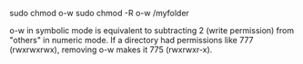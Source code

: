 sudo chmod o-w <directory>
sudo chmod -R o-w /myfolder

o-w in symbolic mode is equivalent to subtracting 2 (write permission) from "others" in numeric mode.
If a directory had permissions like 777 (rwxrwxrwx), removing o-w makes it 775 (rwxrwxr-x).
